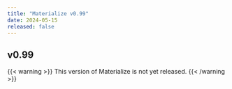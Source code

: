```yaml
---
title: "Materialize v0.99"
date: 2024-05-15
released: false
---
```


## v0.99

{{< warning >}}
This version of Materialize is not yet released.
{{< /warning >}}
